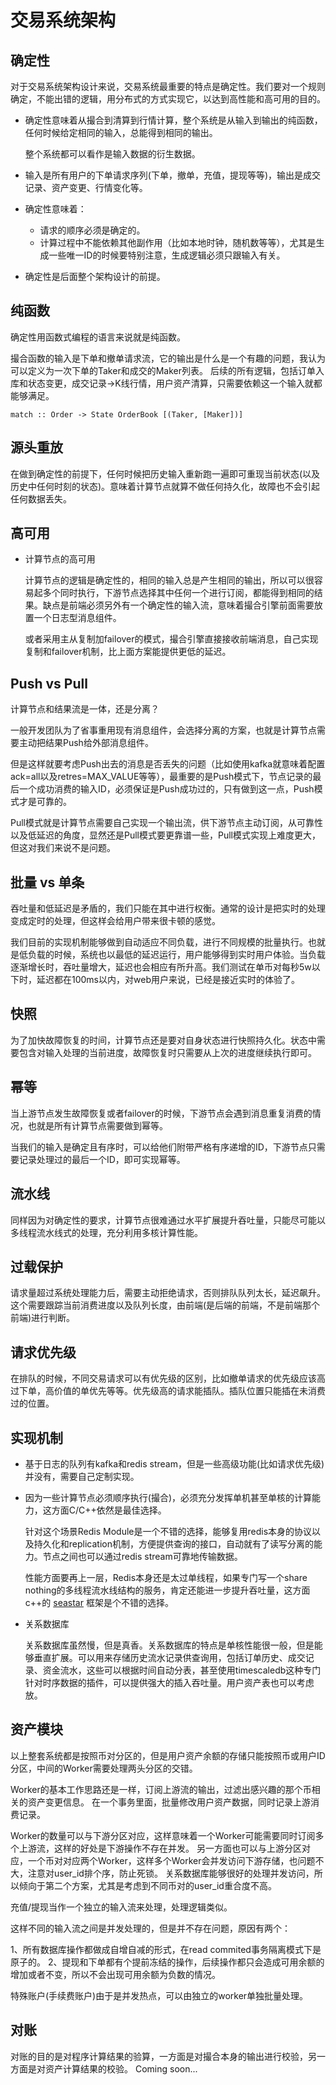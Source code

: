 交易系统架构
============

确定性
------

对于交易系统架构设计来说，交易系统最重要的特点是确定性。我们要对一个规则确定，不能出错的逻辑，用分布式的方式实现它，以达到高性能和高可用的目的。

-   确定性意味着从撮合到清算到行情计算，整个系统是从输入到输出的纯函数，任何时候给定相同的输入，总能得到相同的输出。

    整个系统都可以看作是输入数据的衍生数据。

-   输入是所有用户的下单请求序列(下单，撤单，充值，提现等等)，输出是成交记录、资产变更、行情变化等。

-   确定性意味着：

    -   请求的顺序必须是确定的。
    -   计算过程中不能依赖其他副作用（比如本地时钟，随机数等等），尤其是生成一些唯一ID的时候要特别注意，生成逻辑必须只跟输入有关。

-   确定性是后面整个架构设计的前提。

纯函数
------

确定性用函数式编程的语言来说就是纯函数。

撮合函数的输入是下单和撤单请求流，它的输出是什么是一个有趣的问题，我认为可以定义为一次下单的Taker和成交的Maker列表。
后续的所有逻辑，包括订单入库和状态变更，成交记录-\>K线行情，用户资产清算，只需要依赖这一个输入就都能够满足。

``` {.haskell}
match :: Order -> State OrderBook [(Taker, [Maker])]
```

源头重放
--------

在做到确定性的前提下，任何时候把历史输入重新跑一遍即可重现当前状态(以及历史中任何时刻的状态)。意味着计算节点就算不做任何持久化，故障也不会引起任何数据丢失。

高可用
------

- 计算节点的高可用

    计算节点的逻辑是确定性的，相同的输入总是产生相同的输出，所以可以很容易起多个同时执行，下游节点选择其中任何一个进行订阅，都能得到相同的结果。缺点是前端必须另外有一个确定性的输入流，意味着撮合引擎前面需要放置一个日志型消息组件。

    或者采用主从复制加failover的模式，撮合引擎直接接收前端消息，自己实现复制和failover机制，比上面方案能提供更低的延迟。

Push vs Pull
------------

计算节点和结果流是一体，还是分离？

一般开发团队为了省事重用现有消息组件，会选择分离的方案，也就是计算节点需要主动把结果Push给外部消息组件。

但是这样就要考虑Push出去的消息是否丢失的问题（比如使用kafka就意味着配置ack=all以及retres=MAX\_VALUE等等），最重要的是Push模式下，节点记录的最后一个成功消费的输入ID，必须保证是Push成功过的，只有做到这一点，Push模式才是可靠的。

Pull模式就是计算节点需要自己实现一个输出流，供下游节点主动订阅，从可靠性以及低延迟的角度，显然还是Pull模式要更靠谱一些，Pull模式实现上难度更大，但这对我们来说不是问题。

批量 vs 单条
------------

吞吐量和低延迟是矛盾的，我们只能在其中进行权衡。通常的设计是把实时的处理变成定时的处理，但这样会给用户带来很卡顿的感觉。

我们目前的实现机制能够做到自动适应不同负载，进行不同规模的批量执行。也就是低负载的时候，系统也以最低的延迟运行，用户能够得到实时用户体验。当负载逐渐增长时，吞吐量增大，延迟也会相应有所升高。我们测试在单币对每秒5w以下时，延迟都在100ms以内，对web用户来说，已经是接近实时的体验了。

快照
----

为了加快故障恢复的时间，计算节点还是要对自身状态进行快照持久化。状态中需要包含对输入处理的当前进度，故障恢复时只需要从上次的进度继续执行即可。

幂等
----

当上游节点发生故障恢复或者failover的时候，下游节点会遇到消息重复消费的情况，也就是所有计算节点需要做到幂等。

当我们的输入是确定且有序时，可以给他们附带严格有序递增的ID，下游节点只需要记录处理过的最后一个ID，即可实现幂等。

流水线
------

同样因为对确定性的要求，计算节点很难通过水平扩展提升吞吐量，只能尽可能以多线程流水线式的处理，充分利用多核计算性能。

过载保护
--------

请求量超过系统处理能力后，需要主动拒绝请求，否则排队队列太长，延迟飙升。这个需要跟踪当前消费进度以及队列长度，由前端(是后端的前端，不是前端那个前端)进行判断。

请求优先级
----------

在排队的时候，不同交易请求可以有优先级的区别，比如撤单请求的优先级应该高过下单，高价值的单优先等等。优先级高的请求能插队。插队位置只能插在未消费过的位置。

实现机制
--------

-   基于日志的队列有kafka和redis
    stream，但是一些高级功能(比如请求优先级)并没有，需要自己定制实现。

-   因为一些计算节点必须顺序执行(撮合)，必须充分发挥单机甚至单核的计算能力，这方面C/C++依然是最佳选择。

    针对这个场景Redis
    Module是一个不错的选择，能够复用redis本身的协议以及持久化和replication机制，方便提供查询的接口，自动就有了读写分离的能力。节点之间也可以通过redis
    stream可靠地传输数据。

    性能方面要再上一层，Redis本身还是太过单线程，如果专门写一个share
    nothing的多线程流水线结构的服务，肯定还能进一步提升吞吐量，这方面c++的
    [seastar](http://seastar.io) 框架是个不错的选择。

-   关系数据库

    关系数据库虽然慢，但是真香。关系数据库的特点是单核性能很一般，但是能够垂直扩展。可以用来存储历史流水记录供查询用，包括订单历史、成交记录、资金流水，这些可以根据时间自动分表，甚至使用timescaledb这种专门针对时序数据的插件，可以提供强大的插入吞吐量。用户资产表也可以考虑放。

资产模块
--------

以上整套系统都是按照币对分区的，但是用户资产余额的存储只能按照币或用户ID分区，中间的Worker需要处理两头分区的交错。

Worker的基本工作思路还是一样，订阅上游流的输出，过滤出感兴趣的那个币相关的资产变更信息。
在一个事务里面，批量修改用户资产数据，同时记录上游消费记录。

Worker的数量可以与下游分区对应，这样意味着一个Worker可能需要同时订阅多个上游流，这样的好处是下游操作不存在并发。
另一方面也可以与上游分区对应，一个币对对应两个Worker，这样多个Worker会并发访问下游存储，也问题不大，注意对user\_id排个序，防止死锁。
关系数据库能够很好的处理并发访问，所以倾向于第二个方案，尤其是考虑到不同币对的user\_id重合度不高。

充值/提现当作一个独立的输入流来处理，处理逻辑类似。

这样不同的输入流之间是并发处理的，但是并不存在问题，原因有两个：

1、所有数据库操作都做成自增自减的形式，在read commited事务隔离模式下是原子的。
2、提现和下单都有个提前冻结的操作，后续操作都只会造成可用余额的增加或者不变，所以不会出现可用余额为负数的情况。

特殊账户(手续费账户)由于是并发热点，可以由独立的worker单独批量处理。

对账
----

对账的目的是对程序计算结果的验算，一方面是对撮合本身的输出进行校验，另一方面是对资产计算结果的校验。
Coming soon...
